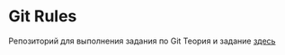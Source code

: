 # Git Rules

Репозиторий для выполнения задания по Git
Теория и задание [здесь](https://github.com/kontur-courses/git)
